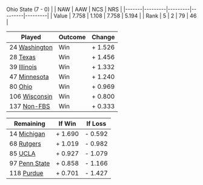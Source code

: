 Ohio State (7 - 0)
|       |   NAW   |   AAW   |   NCS   |   NRS   |
|-------|---------|---------|---------|---------|
| Value |   7.758 |   1.108 |   7.758 |   5.194 |
| Rank  |       5 |       2 |      79 |      46 |

| Played                    | Outcome    |  Change  |
|---------------------------|------------|----------|
|  24 [Washington            ](Washington.md)| Win        | +  1.526 |
|  28 [Texas                 ](Texas.md)| Win        | +  1.456 |
|  39 [Illinois              ](Illinois.md)| Win        | +  1.332 |
|  47 [Minnesota             ](Minnesota.md)| Win        | +  1.240 |
|  80 [Ohio                  ](Ohio.md)| Win        | +  0.969 |
| 106 [Wisconsin             ](Wisconsin.md)| Win        | +  0.800 |
| 137 [Non-FBS               ](NonFBS.md)| Win        | +  0.333 |

| Remaining                 |  If Win  |  If Loss |
|---------------------------|----------|----------|
|  14 [Michigan              ](Michigan.md)| +  1.690 | -  0.592 |
|  68 [Rutgers               ](Rutgers.md)| +  1.019 | -  0.982 |
|  85 [UCLA                  ](UCLA.md)| +  0.927 | -  1.079 |
|  97 [Penn State            ](PennState.md)| +  0.858 | -  1.166 |
| 118 [Purdue                ](Purdue.md)| +  0.701 | -  1.427 |

